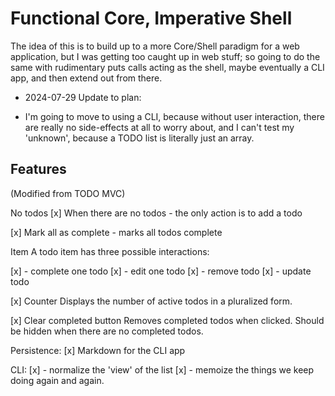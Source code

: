 # Functional Core, Imperative Shell
The idea of this is to build up to a more Core/Shell paradigm for a web
application, but I was getting too caught up in web stuff; so going to do the
same with rudimentary puts calls acting as the shell, maybe eventually a CLI
app, and then extend out from there.

* 2024-07-29 Update to plan:
- I'm going to move to using a CLI, because without user interaction, there are really no side-effects at all to worry about, and I can't test my 'unknown', because a TODO list is literally just an array.

## Features
(Modified from TODO MVC)

No todos
[x] When there are no todos - the only action is to add a todo

[x] Mark all as complete - marks all todos complete

Item
A todo item has three possible interactions:

[x] - complete one todo
[x] - edit one todo
[x] - remove todo
[x] - update todo

[x] Counter
Displays the number of active todos in a pluralized form.

[x] Clear completed button
Removes completed todos when clicked. Should be hidden when there are no completed todos.

Persistence:
[x] Markdown for the CLI app

CLI:
[x] - normalize the 'view' of the list
[x] - memoize the things we keep doing again and again.
